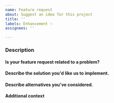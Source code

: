 ```yaml
---
name: Feature request
about: Suggest an idea for this project
title: ''
labels: Enhancement ✨
assignees: ''

---
```


### Description
#### Is your feature request related to a problem?
<!-- A clear and concise description of the problem you're encountering, if any. -->
<!-- Please type below this line. -->

#### Describe the solution you'd like us to implement.
<!-- A clear and concise description of what you want us to do to resolve your problem. -->
<!-- Please type below this line. -->

#### Describe alternatives you've considered.
<!-- A clear and concise description of any alternative solutions or features you've considered. -->
<!-- Please type below this line -->

#### Additional context
<!-- Add any other context or screenshots about the feature request here. -->
<!-- Please type below this line. -->
